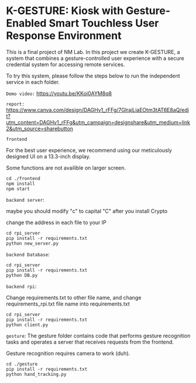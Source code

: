 # K-GESTURE: Kiosk with Gesture-Enabled Smart Touchless User Response Environment

This is a final project of NM Lab. In this project we create K-GESTURE, a system that combines a gesture-controlled user experience with a secure credential system for accessing remote services.

To try this system, please follow the steps below to run the independent service in each folder.

`Demo video:` https://youtu.be/KKoi0AYM8q8

`report:` https://www.canva.com/design/DAGHv1_rFFg/7GlrajLiaEOtm3tAT6E8aQ/edit?utm_content=DAGHv1_rFFg&utm_campaign=designshare&utm_medium=link2&utm_source=sharebutton  

`frontend`

For the best user experience, we recommend using our meticulously designed UI on a 13.3-inch display.

Some functions are not availible on larger screen.

```
cd ./frontend
npm install
npm start
```

`backend server`:

maybe you should modify "c" to capital "C" after you install Crypto

change the address in each file to your IP

```
cd rpi_server
pip install -r requirements.txt
python new_server.py
```


`backend Database`:
```
cd rpi_server
pip install -r requirements.txt
python DB.py
```


`backend rpi`:

Change requirements.txt to other file name, and change requirements_rpi.txt file name into requirements.txt

```
cd rpi_server
pip install -r requirements.txt
python client.py
```


`gesture`:
The gesture folder contains code that performs gesture recognition tasks and operates a server that receives requests from the frontend. 

Gesture recognition requires camera to work (duh).

```
cd ./gesture
pip install -r requirements.txt
python hand_tracking.py
```
